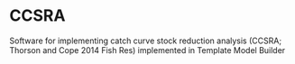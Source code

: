 CCSRA
=====

Software for implementing catch curve stock reduction analysis (CCSRA; Thorson and Cope 2014 Fish Res) implemented in Template Model Builder
